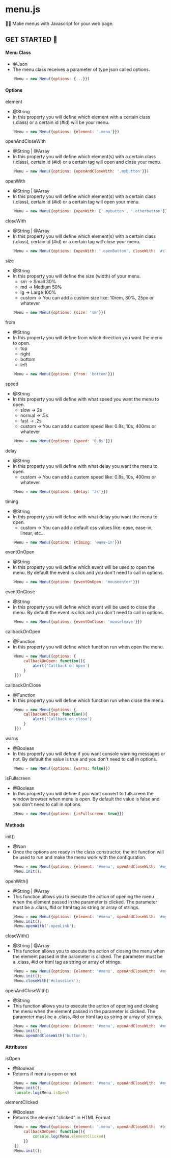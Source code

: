 # menu.js
💛🖤 Make menus with Javascript for your web page.

## GET STARTED 🚀

#### Menu Class

* @Json
* The menu class receives a parameter of type json called options.

```javascript
    Menu = new Menu({options: {...}})
```

#### Options

element

* @String
* In this property you will define which element with a certain class (.class) or a certain id (#id) will be your menu.

```javascript
    Menu = new Menu({options: {element: '.menu'}})
```

openAndCloseWith

* @String | @Array
* In this property you will define which element(s) with a certain class (.class), certain id (#id) or a certain tag will open and close your menu.

```javascript
    Menu = new Menu({options: {openAndCloseWith: '.mybutton'}})
```

openWith

* @String | @Array
* In this property you will define which element(s) with a certain class (.class), certain id (#id) or a certain tag will open your menu.

```javascript
    Menu = new Menu({options: {openWith: ['.mybutton', '.otherbutton']}})
```

closeWith

* @String | @Array
* In this property you will define which element(s) with a certain class (.class), certain id (#id) or a certain tag will close your menu.

```javascript
    Menu = new Menu({options: {openWith: '.openButton', closeWith: '#closeButton'}})
```

size

* @String
* In this property you will define the size (width) of your menu.
    * sm -> Small 30%
    * md -> Medium 50%
    * lg -> Large 100%
    * custom -> You can add a custom size like: 10rem, 80%, 25px or whatever

```javascript
    Menu = new Menu({options: {size: 'sm'}})
```

from

* @String
* In this property you will define from which direction you want the menu to open.
    * top
    * right
    * bottom
    * left

```javascript
    Menu = new Menu({options: {from: 'bottom'}})
```

speed

* @String
* In this property you will define with what speed you want the menu to open.
    * slow -> 2s
    * normal -> .5s
    * fast -> .2s
    * custom -> You can add a custom speed like: 0.8s, 10s, 400ms or whatever

```javascript
    Menu = new Menu({options: {speed: '0.8s'}})
```

delay

* @String
* In this property you will define with what delay you want the menu to open.
    * custom -> You can add a custom speed like: 0.8s, 10s, 400ms or whatever

```javascript
    Menu = new Menu({options: {delay: '2s'}})
```

timing

* @String
* In this property you will define with what delay you want the menu to open.
    * custom -> You can add a default css values like: ease, ease-in, linear, etc...

```javascript
    Menu = new Menu({options: {timing: 'ease-in'}})
```

eventOnOpen

* @String
* In this property you will define which event will be used to open the menu. By default the event is click and you don't need to call in options.

```javascript
    Menu = new Menu({options: {eventOnOpen: 'mouseenter'}})
```

eventOnClose

* @String
* In this property you will define which event will be used to close the menu. By default the event is click and you don't need to call in options.

```javascript
    Menu = new Menu({options: {eventOnClose: 'mouseleave'}})
```

callbackOnOpen

* @Function
* In this property you will define which function run when open the menu.

```javascript
    Menu = new Menu({options: {
        callbackOnOpen: function(){
            alert('Callback on open')
        }
    }})

```

callbackOnClose

* @Function
* In this property you will define which function run when close the menu.

```javascript
    Menu = new Menu({options: {
        callbackOnClose: function(){
            alert('Callback on close')
        }
    }})
```


warns

* @Boolean
* In this property you will define if you want console warning messages or not. By default the value is true and you don't need to call in options.

```javascript
    Menu = new Menu({options: {warns: false}})
```

isFullscreen

* @Boolean
* In this property you will define if you want convert to fullscreen the window browser when menu is open. By default the value is false and you don't need to call in options.

```javascript
    Menu = new Menu({options: {isFullscreen: true}})
```

#### Methods

init()

* @Non
* Once the options are ready in the class constructor, the init function will be used to run and make the menu work with the configuration.

```javascript
    Menu = new Menu({options: {element: '#menu', openAndCloseWith: '#mybutton', size:'lg', from: 'left'}})
    Menu.init();
```

openWith()

* @String | @Array
* This function allows you to execute the action of opening the menu when the element passed in the parameter is clicked. The parameter must be a .class, #id or html tag as string or array of strings.


```javascript
    Menu = new Menu({options: {element: '#menu', openAndCloseWith: '#mybutton', size:'lg', from: 'left'}})
    Menu.init();
    Menu.openWith('.openLink');

```

closeWith()

* @String | @Array
* This function allows you to execute the action of closing the menu when the element passed in the parameter is clicked. The parameter must be a .class, #id or html tag as string or array of strings.


```javascript
    Menu = new Menu({options: {element: '#menu', openAndCloseWith: '#mybutton', size:'lg', from: 'left'}})
    Menu.init();
    Menu.closeWith('#closeLink');

```


openAndCloseWith()

* @String
* This function allows you to execute the action of opening and closing the menu when the element passed in the parameter is clicked. The parameter must be a .class, #id or html tag as string or array of strings.


```javascript
    Menu = new Menu({options: {element: '#menu', openAndCloseWith: '#mybutton', size:'lg', from: 'left'}})
    Menu.init();
    Menu.openAndCloseWith('button');

```


#### Attributes

isOpen

* @Boolean
* Returns if menu is open or not

```javascript
    Menu = new Menu({options: {element: '#menu', openAndCloseWith: '#mybutton', size:'lg', from: 'left'}})
    Menu.init();
    console.log(Menu.isOpen)
```

elementClicked

* @Boolean
* Returns the element "clicked" in HTML Format

```javascript
    Menu = new Menu({options: {element: '.menu', openAndCloseWith: '#btn', eventOnOpen: 'mouseenter', eventOnClose: 'mouseleave',  size:'md', from: 'right', 
        callbackOnOpen: function(){
            console.log(Menu.elementClicked)
        }}
    })
    Menu.init();
```